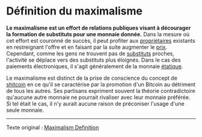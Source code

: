 Définition du maximalisme
=========================

**Le maximalisme est un effort de relations publiques visant à décourager la formation de substituts pour une monnaie donnée.** Dans la mesure où cet effort est couronné de succès, il peut profiter aux [propriétaires](ch101-glossary.md#propriétaire) existants en restreignant l'offre et en faisant par la suite augmenter le [prix](ch101-glossary.md#prix). Cependant, comme les gens ne trouvent pas de [substituts](ch026-substitution-principle.md) proches, l'activité se déplace vers des substituts plus éloignés. Dans le cas des paiements électroniques, il s'agit généralement de la monnaie [étatique](ch101-glossary.md#état).

Le maximalisme est distinct de la prise de conscience du concept de [shitcoin](ch100-shitcoin-definition.md) en ce qu'il se caractérise par la promotion d'un Bitcoin au détriment de tous les autres. Ses partisans expriment souvent la théorie contradictoire qu'aucune autre monnaie ne pourrait rivaliser avec leur monnaie préférée. Si tel était le cas, il n'y aurait aucune raison de préconiser l'usage d'une seule monnaie.

---

Texte original : [Maximalism Definition](https://github.com/libbitcoin/libbitcoin-system/wiki/Maximalism-Definition)